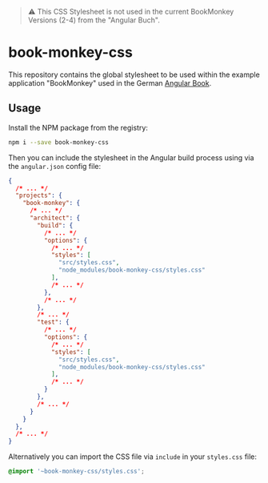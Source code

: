 > :warning: This CSS Stylesheet is not used in the current BookMonkey Versions (2-4) from the "Angular Buch". 

# book-monkey-css

This repository contains the global stylesheet to be used within the example application "BookMonkey" used in the German [Angular Book](https://angular.buch.com).

## Usage

Install the NPM package from the registry:

```bash
npm i --save book-monkey-css
```

Then you can include the stylesheet in the Angular build process using via the `angular.json` config file:

```json
{
  /* ... */
  "projects": {
    "book-monkey": {
      /* ... */
      "architect": {
        "build": {
          /* ... */
          "options": {
            /* ... */
            "styles": [
              "src/styles.css",
              "node_modules/book-monkey-css/styles.css"
            ],
            /* ... */
          },
          /* ... */
        },
        /* ... */
        "test": {
          /* ... */
          "options": {
            /* ... */
            "styles": [
              "src/styles.css",
              "node_modules/book-monkey-css/styles.css"
            ],
            /* ... */
          }
        },
        /* ... */
      }
    }
  },
  /* ... */
}
```

Alternatively you can import the CSS file via `include` in your `styles.css` file:

```css
@import '~book-monkey-css/styles.css';
```
